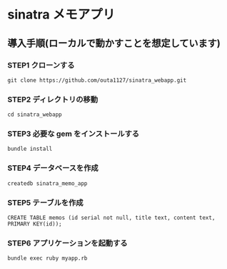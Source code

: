 # sinatra メモアプリ

## 導入手順(ローカルで動かすことを想定しています)

### STEP1 クローンする

```
git clone https://github.com/outa1127/sinatra_webapp.git
```

### STEP2 ディレクトリの移動

```
cd sinatra_webapp
```

### STEP3 必要な gem をインストールする

```
bundle install
```

### STEP4 データベースを作成

```
createdb sinatra_memo_app
```

### STEP5 テーブルを作成

```
CREATE TABLE memos (id serial not null, title text, content text, PRIMARY KEY(id));
```

### STEP6 アプリケーションを起動する

```
bundle exec ruby myapp.rb
```
